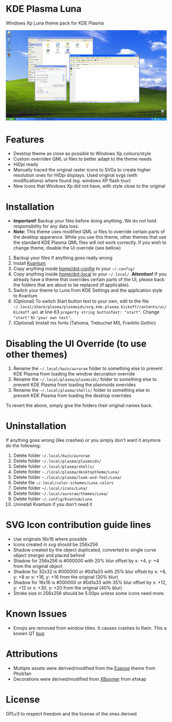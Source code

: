 # KDE Plasma Luna
Windows Xp Luna theme pack for KDE Plasma

![KDE Luna Screenshot](./Screenshot-1.jpg)

# Features
 - Desktop theme as close as possible to Windows Xp colours/style
 - Custom overriden QML ui files to better adapt to the theme needs
 - HiDpi ready
 - Manually traced the original raster icons to SVGs to create higher resolution ones for HiDpi displays. Used original svgs (with modifications) where found (eg. windows XP flash tour)
 - New icons that Windows Xp did not have, with style close to the original

# Installation
* **Important!** Backup your files before doing anything. We do not hold responsibility for any data loss.
* **Note:** This theme uses modified QML ui files to override certain parts of the desktop apperance. While you use this theme, other themes that use the standard KDE Plasma QML files will not work correctly. If you wish to change theme, disable the UI override (see bellow)
1. Backup your files if anything goes really wrong
2. Install [Kvantum](https://github.com/tsujan/Kvantum)
3. Copy anything inside [home/dot-config](./home/dot-config) to your `~/.config/`
4. Copy anything inside [home/dot-local](./home/dot-local) to your `~/.local/`. **Attention!** If you already have a theme that overrides certain parts of the UI, please back the folders that are about to be replaced (if applicable).
5. Switch your theme to Luna from KDE Settings and the application style to Kvantum
6. (Optional) To switch Start button text to your own, edit to the file `~/.local/share/plasma/plasmoids/org.kde.plasma.kickoff/contents/ui/Kickoff.qml` at line 63 `property string buttonText: "start"`. Change `"start"` to `"your own text"`.
7. (Optional) Iinstall ms fonts (Tahoma, Trebuchet MS, Franklin Gothic)

# Disabling the UI Override (to use other themes)
1. Rename the `~/.local/kwin/aurorae` folder to something else to prevent KDE Plasma from loading the window decoration override
2. Rename the `~/.local/plasma/plasmoids/` folder to something else to prevent KDE Plasma from loading the plasmoids overrides
3. Rename the `~/.local/plasma/shells/` folder to something else to prevent KDE Plasma from loading the desktop overrides

To revert the above, simply give the folders their original names back.

# Uninstallation
If anything goes wrong (like crashes) or you simply don't want it anymore do the following:

1. Delete folder `~/.local/kwin/aurorae`
2. Delete folder `~/.local/plasma/plasmoids/`
3. Delete folder `~/.local/plasma/shells/`
4. Delete folder `~./local/plasma/desktoptheme/Luna/`
5. Delete folder `~./local/plasma/look-and-feel/Luna/`
6. Delete file `~/.local/color-schemes/Luna.colors`
7. Delete folder `~/.local/icons/Luna/`
8. Delete folder `~/.local/aurorae/themes/Luna/`
9. Delete folder `~/.config/Kvantum/Luna`
10. Uninstall Kvantum if you don't need it

# SVG Icon contribution guide lines
- Use originals 16x16 where possible
- Icons created in svg should be 256x256
- Shadow created by the object duplicated, converted to single curve object (merge) and placed behind
- Shadow for 256x256 is #000000 with 20% blur offset by x: +4, y: +4 from the original object
- Shadow for 32x32 is #000000 or #0d1a33 with 25% blur offset by x: +8, y: +8 or x: +16, y: +16 from the original (30% blur)
- Shadow for 16x16 is #000000 or #0d1a33 with 35% blur offset by x: +12, y: +12 or x: +30, y: +20 from the original (40% blur)
- Stroke size in 256x256 should be 5.00px unless some icons need more.

# Known Issues
 - Emojis are removed from window titles. It causes crashes to Kwin. This a known QT [bug](https://bugreports.qt.io/browse/QTBUG-82311)

# Attributions
 - Multiple assets were derived/modified from the [Expose](https://www.opencode.net/phob1an/expose) theme from Phob1an
 - Decorations were derived/modified from [XBoomer](https://github.com/efskap/XBoomer) from efskap

 # License
GPLv3 to respect freedom and the license of the ones derived
